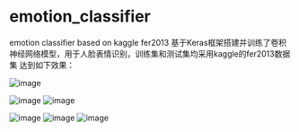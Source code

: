 # emotion_classifier
emotion classifier based on kaggle fer2013
基于Keras框架搭建并训练了卷积神经网络模型，用于人脸表情识别，训练集和测试集均采用kaggle的fer2013数据集
达到如下效果：

![image](https://github.com/shillyshallysxy/emotion_classifier/blob/master/pic/sample3.png)

![image](https://github.com/shillyshallysxy/emotion_classifier/blob/master/pic/sample2.png)      ![image](https://github.com/shillyshallysxy/emotion_classifier/blob/master/pic/sample4.png)

![image](https://github.com/shillyshallysxy/emotion_classifier/blob/master/pic/sample5.png)
![image](https://github.com/shillyshallysxy/emotion_classifier/blob/master/pic/sample6.png)
![image](https://github.com/shillyshallysxy/emotion_classifier/blob/master/pic/sample1.png)
